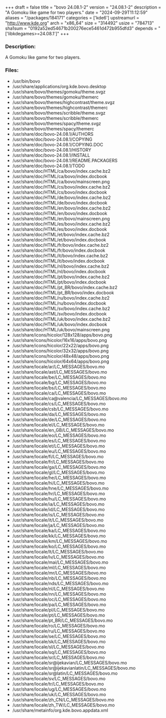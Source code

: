 +++
draft = false
title = "bovo 24.08.1-2"
version = "24.08.1-2"
description = "A Gomoku like game for two players."
date = "2024-09-29T11:12:59"
aliases = "/packages/184171"
categories = ['kde6']
upstreamurl = "http://www.kde.org"
arch = "x86_64"
size = "314492"
usize = "784713"
sha1sum = "0192a52ed54671b200276ece5461d472b955dfd3"
depends = "['libkdegames>=24.08.1']"
+++
### Description: 
A Gomoku like game for two players.

### Files: 
* /usr/bin/bovo
* /usr/share/applications/org.kde.bovo.desktop
* /usr/share/bovo/themes/gomoku/theme.svgz
* /usr/share/bovo/themes/gomoku/themerc
* /usr/share/bovo/themes/highcontrast/theme.svgz
* /usr/share/bovo/themes/highcontrast/themerc
* /usr/share/bovo/themes/scribble/theme.svgz
* /usr/share/bovo/themes/scribble/themerc
* /usr/share/bovo/themes/spacy/theme.svgz
* /usr/share/bovo/themes/spacy/themerc
* /usr/share/doc/bovo-24.08.1/AUTHORS
* /usr/share/doc/bovo-24.08.1/COPYING
* /usr/share/doc/bovo-24.08.1/COPYING.DOC
* /usr/share/doc/bovo-24.08.1/HISTORY
* /usr/share/doc/bovo-24.08.1/INSTALL
* /usr/share/doc/bovo-24.08.1/README.PACKAGERS
* /usr/share/doc/bovo-24.08.1/TODO
* /usr/share/doc/HTML/ca/bovo/index.cache.bz2
* /usr/share/doc/HTML/ca/bovo/index.docbook
* /usr/share/doc/HTML/ca/bovo/mainscreen.png
* /usr/share/doc/HTML/cs/bovo/index.cache.bz2
* /usr/share/doc/HTML/cs/bovo/index.docbook
* /usr/share/doc/HTML/de/bovo/index.cache.bz2
* /usr/share/doc/HTML/de/bovo/index.docbook
* /usr/share/doc/HTML/en/bovo/index.cache.bz2
* /usr/share/doc/HTML/en/bovo/index.docbook
* /usr/share/doc/HTML/en/bovo/mainscreen.png
* /usr/share/doc/HTML/es/bovo/index.cache.bz2
* /usr/share/doc/HTML/es/bovo/index.docbook
* /usr/share/doc/HTML/et/bovo/index.cache.bz2
* /usr/share/doc/HTML/et/bovo/index.docbook
* /usr/share/doc/HTML/fr/bovo/index.cache.bz2
* /usr/share/doc/HTML/fr/bovo/index.docbook
* /usr/share/doc/HTML/it/bovo/index.cache.bz2
* /usr/share/doc/HTML/it/bovo/index.docbook
* /usr/share/doc/HTML/nl/bovo/index.cache.bz2
* /usr/share/doc/HTML/nl/bovo/index.docbook
* /usr/share/doc/HTML/pt/bovo/index.cache.bz2
* /usr/share/doc/HTML/pt/bovo/index.docbook
* /usr/share/doc/HTML/pt_BR/bovo/index.cache.bz2
* /usr/share/doc/HTML/pt_BR/bovo/index.docbook
* /usr/share/doc/HTML/ru/bovo/index.cache.bz2
* /usr/share/doc/HTML/ru/bovo/index.docbook
* /usr/share/doc/HTML/sv/bovo/index.cache.bz2
* /usr/share/doc/HTML/sv/bovo/index.docbook
* /usr/share/doc/HTML/uk/bovo/index.cache.bz2
* /usr/share/doc/HTML/uk/bovo/index.docbook
* /usr/share/doc/HTML/uk/bovo/mainscreen.png
* /usr/share/icons/hicolor/128x128/apps/bovo.png
* /usr/share/icons/hicolor/16x16/apps/bovo.png
* /usr/share/icons/hicolor/22x22/apps/bovo.png
* /usr/share/icons/hicolor/32x32/apps/bovo.png
* /usr/share/icons/hicolor/48x48/apps/bovo.png
* /usr/share/icons/hicolor/64x64/apps/bovo.png
* /usr/share/locale/ar/LC_MESSAGES/bovo.mo
* /usr/share/locale/ast/LC_MESSAGES/bovo.mo
* /usr/share/locale/be/LC_MESSAGES/bovo.mo
* /usr/share/locale/bg/LC_MESSAGES/bovo.mo
* /usr/share/locale/bs/LC_MESSAGES/bovo.mo
* /usr/share/locale/ca/LC_MESSAGES/bovo.mo
* /usr/share/locale/ca@valencia/LC_MESSAGES/bovo.mo
* /usr/share/locale/cs/LC_MESSAGES/bovo.mo
* /usr/share/locale/csb/LC_MESSAGES/bovo.mo
* /usr/share/locale/da/LC_MESSAGES/bovo.mo
* /usr/share/locale/de/LC_MESSAGES/bovo.mo
* /usr/share/locale/el/LC_MESSAGES/bovo.mo
* /usr/share/locale/en_GB/LC_MESSAGES/bovo.mo
* /usr/share/locale/eo/LC_MESSAGES/bovo.mo
* /usr/share/locale/es/LC_MESSAGES/bovo.mo
* /usr/share/locale/et/LC_MESSAGES/bovo.mo
* /usr/share/locale/eu/LC_MESSAGES/bovo.mo
* /usr/share/locale/fi/LC_MESSAGES/bovo.mo
* /usr/share/locale/fr/LC_MESSAGES/bovo.mo
* /usr/share/locale/ga/LC_MESSAGES/bovo.mo
* /usr/share/locale/gl/LC_MESSAGES/bovo.mo
* /usr/share/locale/he/LC_MESSAGES/bovo.mo
* /usr/share/locale/hi/LC_MESSAGES/bovo.mo
* /usr/share/locale/hne/LC_MESSAGES/bovo.mo
* /usr/share/locale/hr/LC_MESSAGES/bovo.mo
* /usr/share/locale/hu/LC_MESSAGES/bovo.mo
* /usr/share/locale/ia/LC_MESSAGES/bovo.mo
* /usr/share/locale/id/LC_MESSAGES/bovo.mo
* /usr/share/locale/is/LC_MESSAGES/bovo.mo
* /usr/share/locale/it/LC_MESSAGES/bovo.mo
* /usr/share/locale/ja/LC_MESSAGES/bovo.mo
* /usr/share/locale/ka/LC_MESSAGES/bovo.mo
* /usr/share/locale/kk/LC_MESSAGES/bovo.mo
* /usr/share/locale/km/LC_MESSAGES/bovo.mo
* /usr/share/locale/ko/LC_MESSAGES/bovo.mo
* /usr/share/locale/lt/LC_MESSAGES/bovo.mo
* /usr/share/locale/lv/LC_MESSAGES/bovo.mo
* /usr/share/locale/mai/LC_MESSAGES/bovo.mo
* /usr/share/locale/ml/LC_MESSAGES/bovo.mo
* /usr/share/locale/mr/LC_MESSAGES/bovo.mo
* /usr/share/locale/nb/LC_MESSAGES/bovo.mo
* /usr/share/locale/nds/LC_MESSAGES/bovo.mo
* /usr/share/locale/nl/LC_MESSAGES/bovo.mo
* /usr/share/locale/nn/LC_MESSAGES/bovo.mo
* /usr/share/locale/oc/LC_MESSAGES/bovo.mo
* /usr/share/locale/pa/LC_MESSAGES/bovo.mo
* /usr/share/locale/pl/LC_MESSAGES/bovo.mo
* /usr/share/locale/pt/LC_MESSAGES/bovo.mo
* /usr/share/locale/pt_BR/LC_MESSAGES/bovo.mo
* /usr/share/locale/ro/LC_MESSAGES/bovo.mo
* /usr/share/locale/ru/LC_MESSAGES/bovo.mo
* /usr/share/locale/se/LC_MESSAGES/bovo.mo
* /usr/share/locale/sk/LC_MESSAGES/bovo.mo
* /usr/share/locale/sl/LC_MESSAGES/bovo.mo
* /usr/share/locale/sq/LC_MESSAGES/bovo.mo
* /usr/share/locale/sr/LC_MESSAGES/bovo.mo
* /usr/share/locale/sr@ijekavian/LC_MESSAGES/bovo.mo
* /usr/share/locale/sr@ijekavianlatin/LC_MESSAGES/bovo.mo
* /usr/share/locale/sr@latin/LC_MESSAGES/bovo.mo
* /usr/share/locale/sv/LC_MESSAGES/bovo.mo
* /usr/share/locale/tr/LC_MESSAGES/bovo.mo
* /usr/share/locale/ug/LC_MESSAGES/bovo.mo
* /usr/share/locale/uk/LC_MESSAGES/bovo.mo
* /usr/share/locale/zh_CN/LC_MESSAGES/bovo.mo
* /usr/share/locale/zh_TW/LC_MESSAGES/bovo.mo
* /usr/share/metainfo/org.kde.bovo.appdata.xml
